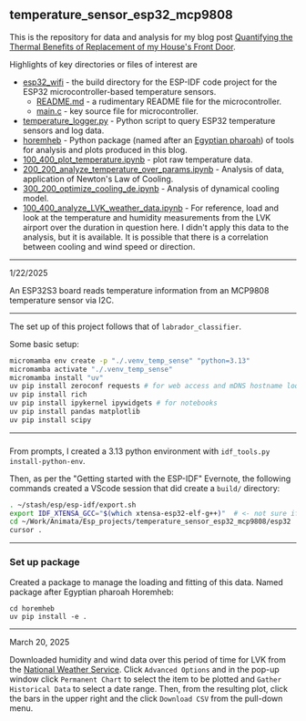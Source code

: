 ## temperature_sensor_esp32_mcp9808

This is the repository for data and analysis for my blog post [Quantifying the Thermal Benefits of Replacement of my House's Front Door](https://jdsalmonson.github.io/new_door_thermo/).

Highlights of key directories or files of interest are

- [esp32_wifi](esp32_wifi) - the build directory for the ESP-IDF code project for the ESP32 microcontroller-based temperature sensors.
  - [README.md](esp32_wifi/README.md) - a rudimentary README file for the microcontroller.
  - [main.c](esp32_wifi/main/main.c) - key source file for microcontroller.
- [temperature_logger.py](scripts/temperature_logger.py) - Python script to query ESP32 temperature sensors and log data.
- [horemheb](horemheb/horemheb) - Python package (named after an [Egyptian pharoah](https://en.wikipedia.org/wiki/Horemheb)) of tools for analysis and plots produced in this blog.
- [100_400_plot_temperature.ipynb](notebooks/100_400_plot_temperature.ipynb) - plot raw temperature data.
- [200_200_analyze_temperature_over_params.ipynb](notebooks/200_200_analyze_temperature_over_params.ipynb) - Analysis of data, application of Newton's Law of Cooling.
- [300_200_optimize_cooling_de.ipynb](notebooks/300_200_optimize_cooling_de.ipynb) - Analysis of dynamical cooling model.
- [100_400_analyze_LVK_weather_data.ipynb](notebooks/100_400_analyze_LVK_weather_data.ipynb) - For reference, load and look at the temperature and humidity measurements from the LVK airport over the duration in question here.  I didn't apply this data to the analysis, but it is available.  It is possible that there is a correlation between cooling and wind speed or direction.

---

1/22/2025

An ESP32S3 board reads temperature information from an MCP9808 temperature sensor via I2C.


---

The set up of this project follows that of `labrador_classifier`.

Some basic setup:
```bash
micromamba env create -p "./.venv_temp_sense" "python=3.13"
micromamba activate "./.venv_temp_sense"
micromamba install "uv"
uv pip install zeroconf requests # for web access and mDNS hostname lookup
uv pip install rich
uv pip install ipykernel ipywidgets # for notebooks
uv pip install pandas matplotlib
uv pip install scipy
```

---
###

From prompts, I created a 3.13 python environment with `idf_tools.py install-python-env`.  

Then, as per the "Getting started with the ESP-IDF" Evernote, the following commands created a VScode session that did create a `build/` directory:
```bash
. ~/stash/esp/esp-idf/export.sh
export IDF_XTENSA_GCC="$(which xtensa-esp32-elf-g++)"  # <- not sure if this is crucial, but it works
cd ~/Work/Animata/Esp_projects/temperature_sensor_esp32_mcp9808/esp32
cursor .
```


---
### Set up package

Created a package to manage the loading and fitting of this data.  Named package after Egyptian pharoah Horemheb:

```
cd horemheb
uv pip install -e .
```

---

March 20, 2025

Downloaded humidity and wind data over this period of time for LVK from the [National Weather Service](https://www.weather.gov/wrh/timeseries?site=klvk).  Click `Advanced Options` and in the pop-up window click `Permanent Chart` to select the item to be plotted and `Gather Historical Data` to select a date range.  Then, from the resulting plot, click the bars in the upper right and the click `Download CSV` from the pull-down menu.

